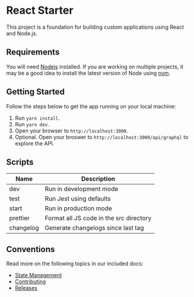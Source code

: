 # React Starter

This project is a foundation for building custom applications using React and Node.js.

## Requirements

You will need [Nodejs](https://nodejs.org/en/download/) installed. If you are working on multiple projects, it may be a good idea to install the latest version of Node using [nvm](https://github.com/nvm-sh/nvm).

## Getting Started

Follow the steps below to get the app running on your local machine:

1. Run `yarn install`.
2. Run `yarn dev`.
3. Open your browser to `http://localhost:3000`.
4. Optional. Open your broswer to `http://localhost:3000/api/graphql` to explore the API.

## Scripts

| Name      | Description                             |
| --------- | --------------------------------------- |
| dev       | Run in development mode                 |
| test      | Run Jest using defaults                 |
| start     | Run in production mode                  |
| prettier  | Format all JS code in the src directory |
| changelog | Generate changelogs since last tag      |

## Conventions

Read more on the following topics in our included docs:

-   [State Management](./docs/StateManagement.md)
-   [Contributing](docs/Contributing.md)
-   [Releases](docs/Releases.md)
